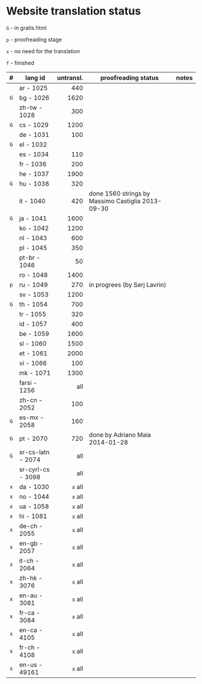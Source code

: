 ﻿

Website translation status
==========================

`G` - in gratis.html

`p` - proofreading stage

`x` - no need for the translation

`f` - finished

|  #  |      lang id      | untransl. |                proofreading status                | notes |
| :-: | ----------------- | --------: | ------------------------------------------------- | ----- |
|     | ar - 1025         |       440 |                                                   |       |
| `G` | bg - 1026         |      1620 |                                                   |       |
|     | zh-tw - 1028      |       300 |                                                   |       |
| `G` | cs - 1029         |      1200 |                                                   |       |
|     | de - 1031         |       100 |                                                   |       |
| `G` | el - 1032         |           |                                                   |       |
|     | es - 1034         |       110 |                                                   |       |
|     | fr - 1036         |       200 |                                                   |       |
|     | he - 1037         |      1900 |                                                   |       |
| `G` | hu - 1038         |       320 |                                                   |       |
|     | it - 1040         |       420 | done 1560 strings by Massimo Castiglia 2013-09-30 |       |
| `G` | ja - 1041         |      1600 |                                                   |       |
|     | ko - 1042         |      1200 |                                                   |       |
|     | nl - 1043         |       600 |                                                   |       |
|     | pl - 1045         |       350 |                                                   |       |
|     | pt-br - 1046      |        50 |                                                   |       |
|     | ro - 1048         |      1400 |                                                   |       |
| `p` | ru - 1049         |       270 | in progrees (by Serj Lavrin)                      |       |
|     | sv - 1053         |      1200 |                                                   |       |
| `G` | th - 1054         |       700 |                                                   |       |
|     | tr - 1055         |       320 |                                                   |       |
|     | id - 1057         |       400 |                                                   |       |
|     | be - 1059         |      1600 |                                                   |       |
|     | sl - 1060         |      1500 |                                                   |       |
|     | et - 1061         |      2000 |                                                   |       |
|     | vi - 1066         |       100 |                                                   |       |
|     | mk - 1071         |      1300 |                                                   |       |
|     | farsi - 1256      |       all |                                                   |       |
|     | zh-cn - 2052      |       100 |                                                   |       |
| `G` | es-mx - 2058      |       160 |                                                   |       |
| `G` | pt - 2070         |       720 | done by Adriano Maia 2014-01-28                   |       |
| `G` | sr-cs-latn - 2074 |       all |                                                   |       |
|     | sr-cyrl-cs - 3098 |       all |                                                   |       |
| `x` | da - 1030         |   `x` all |                                                   |       |
| `x` | no - 1044         |   `x` all |                                                   |       |
| `x` | ua - 1058         |   `x` all |                                                   |       |
| `x` | hi - 1081         |   `x` all |                                                   |       |
| `x` | de-ch - 2055      |   `x` all |                                                   |       |
| `x` | en-gb - 2057      |   `x` all |                                                   |       |
| `x` | it-ch - 2064      |   `x` all |                                                   |       |
| `x` | zh-hk - 3076      |   `x` all |                                                   |       |
| `x` | en-au - 3081      |   `x` all |                                                   |       |
| `x` | fr-ca - 3084      |   `x` all |                                                   |       |
| `x` | en-ca - 4105      |   `x` all |                                                   |       |
| `x` | fr-ch - 4108      |   `x` all |                                                   |       |
| `x` | en-us - 49161     |   `x` all |                                                   |       |
